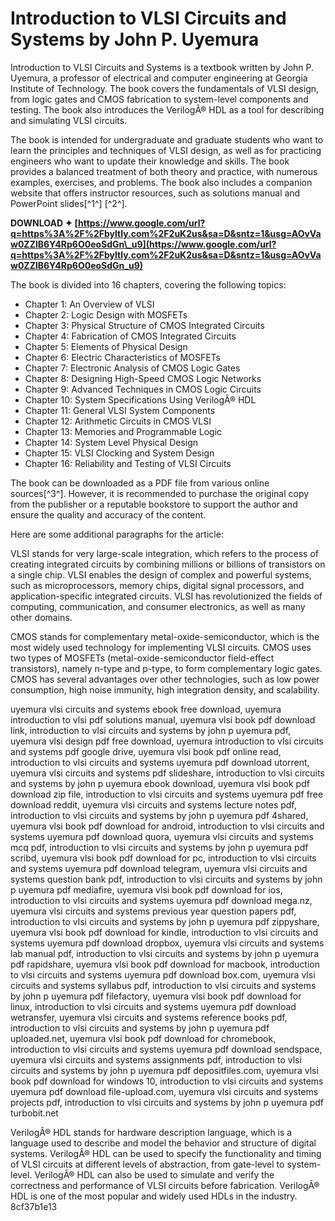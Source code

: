 
 
# Introduction to VLSI Circuits and Systems by John P. Uyemura
 
Introduction to VLSI Circuits and Systems is a textbook written by John P. Uyemura, a professor of electrical and computer engineering at Georgia Institute of Technology. The book covers the fundamentals of VLSI design, from logic gates and CMOS fabrication to system-level components and testing. The book also introduces the VerilogÂ® HDL as a tool for describing and simulating VLSI circuits.
 
The book is intended for undergraduate and graduate students who want to learn the principles and techniques of VLSI design, as well as for practicing engineers who want to update their knowledge and skills. The book provides a balanced treatment of both theory and practice, with numerous examples, exercises, and problems. The book also includes a companion website that offers instructor resources, such as solutions manual and PowerPoint slides[^1^] [^2^].
 
**DOWNLOAD ✦ [https://www.google.com/url?q=https%3A%2F%2Fbyltly.com%2F2uK2us&sa=D&sntz=1&usg=AOvVaw0ZZlB6Y4Rp6O0eoSdGn\_u9](https://www.google.com/url?q=https%3A%2F%2Fbyltly.com%2F2uK2us&sa=D&sntz=1&usg=AOvVaw0ZZlB6Y4Rp6O0eoSdGn_u9)**


 
The book is divided into 16 chapters, covering the following topics:
 
- Chapter 1: An Overview of VLSI
- Chapter 2: Logic Design with MOSFETs
- Chapter 3: Physical Structure of CMOS Integrated Circuits
- Chapter 4: Fabrication of CMOS Integrated Circuits
- Chapter 5: Elements of Physical Design
- Chapter 6: Electric Characteristics of MOSFETs
- Chapter 7: Electronic Analysis of CMOS Logic Gates
- Chapter 8: Designing High-Speed CMOS Logic Networks
- Chapter 9: Advanced Techniques in CMOS Logic Circuits
- Chapter 10: System Specifications Using VerilogÂ® HDL
- Chapter 11: General VLSI System Components
- Chapter 12: Arithmetic Circuits in CMOS VLSI
- Chapter 13: Memories and Programmable Logic
- Chapter 14: System Level Physical Design
- Chapter 15: VLSI Clocking and System Design
- Chapter 16: Reliability and Testing of VLSI Circuits

The book can be downloaded as a PDF file from various online sources[^3^]. However, it is recommended to purchase the original copy from the publisher or a reputable bookstore to support the author and ensure the quality and accuracy of the content.

Here are some additional paragraphs for the article:
 
VLSI stands for very large-scale integration, which refers to the process of creating integrated circuits by combining millions or billions of transistors on a single chip. VLSI enables the design of complex and powerful systems, such as microprocessors, memory chips, digital signal processors, and application-specific integrated circuits. VLSI has revolutionized the fields of computing, communication, and consumer electronics, as well as many other domains.
 
CMOS stands for complementary metal-oxide-semiconductor, which is the most widely used technology for implementing VLSI circuits. CMOS uses two types of MOSFETs (metal-oxide-semiconductor field-effect transistors), namely n-type and p-type, to form complementary logic gates. CMOS has several advantages over other technologies, such as low power consumption, high noise immunity, high integration density, and scalability.
 
uyemura vlsi circuits and systems ebook free download,  uyemura introduction to vlsi pdf solutions manual,  uyemura vlsi book pdf download link,  introduction to vlsi circuits and systems by john p uyemura pdf,  uyemura vlsi design pdf free download,  uyemura introduction to vlsi circuits and systems pdf google drive,  uyemura vlsi book pdf online read,  introduction to vlsi circuits and systems uyemura pdf download utorrent,  uyemura vlsi circuits and systems pdf slideshare,  introduction to vlsi circuits and systems by john p uyemura ebook download,  uyemura vlsi book pdf download zip file,  introduction to vlsi circuits and systems uyemura pdf free download reddit,  uyemura vlsi circuits and systems lecture notes pdf,  introduction to vlsi circuits and systems by john p uyemura pdf 4shared,  uyemura vlsi book pdf download for android,  introduction to vlsi circuits and systems uyemura pdf download quora,  uyemura vlsi circuits and systems mcq pdf,  introduction to vlsi circuits and systems by john p uyemura pdf scribd,  uyemura vlsi book pdf download for pc,  introduction to vlsi circuits and systems uyemura pdf download telegram,  uyemura vlsi circuits and systems question bank pdf,  introduction to vlsi circuits and systems by john p uyemura pdf mediafire,  uyemura vlsi book pdf download for ios,  introduction to vlsi circuits and systems uyemura pdf download mega.nz,  uyemura vlsi circuits and systems previous year question papers pdf,  introduction to vlsi circuits and systems by john p uyemura pdf zippyshare,  uyemura vlsi book pdf download for kindle,  introduction to vlsi circuits and systems uyemura pdf download dropbox,  uyemura vlsi circuits and systems lab manual pdf,  introduction to vlsi circuits and systems by john p uyemura pdf rapidshare,  uyemura vlsi book pdf download for macbook,  introduction to vlsi circuits and systems uyemura pdf download box.com,  uyemura vlsi circuits and systems syllabus pdf,  introduction to vlsi circuits and systems by john p uyemura pdf filefactory,  uyemura vlsi book pdf download for linux,  introduction to vlsi circuits and systems uyemura pdf download wetransfer,  uyemura vlsi circuits and systems reference books pdf,  introduction to vlsi circuits and systems by john p uyemura pdf uploaded.net,  uyemura vlsi book pdf download for chromebook,  introduction to vlsi circuits and systems uyemura pdf download sendspace,  uyemura vlsi circuits and systems assignments pdf,  introduction to vlsi circuits and systems by john p uyemura pdf depositfiles.com,  uyemura vlsi book pdf download for windows 10,  introduction to vlsi circuits and systems uyemura pdf download file-upload.com,  uyemura vlsi circuits and systems projects pdf,  introduction to vlsi circuits and systems by john p uyemura pdf turbobit.net
 
VerilogÂ® HDL stands for hardware description language, which is a language used to describe and model the behavior and structure of digital systems. VerilogÂ® HDL can be used to specify the functionality and timing of VLSI circuits at different levels of abstraction, from gate-level to system-level. VerilogÂ® HDL can also be used to simulate and verify the correctness and performance of VLSI circuits before fabrication. VerilogÂ® HDL is one of the most popular and widely used HDLs in the industry.
 8cf37b1e13
 

